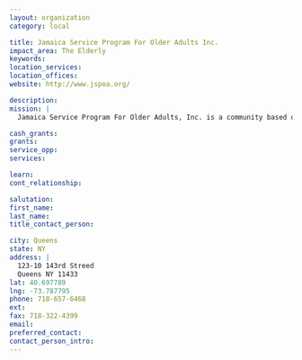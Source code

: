 ```yaml
---
layout: organization
category: local

title: Jamaica Service Program For Older Adults Inc.
impact_area: The Elderly
keywords: 
location_services: 
location_offices: 
website: http://www.jspoa.org/

description: 
mission: |
  Jamaica Service Program For Older Adults, Inc. is a community based organization that addresses the needs of senior citizens.  They participate in a variety of recreational activities at the center.

cash_grants: 
grants: 
service_opp: 
services: 

learn: 
cont_relationship: 

salutation: 
first_name: 
last_name: 
title_contact_person: 

city: Queens
state: NY
address: |
  123-10 143rd Streed  
  Queens NY 11433
lat: 40.697789
lng: -73.787795
phone: 718-657-6468
ext: 
fax: 718-322-4399
email: 
preferred_contact: 
contact_person_intro: 
---
```

